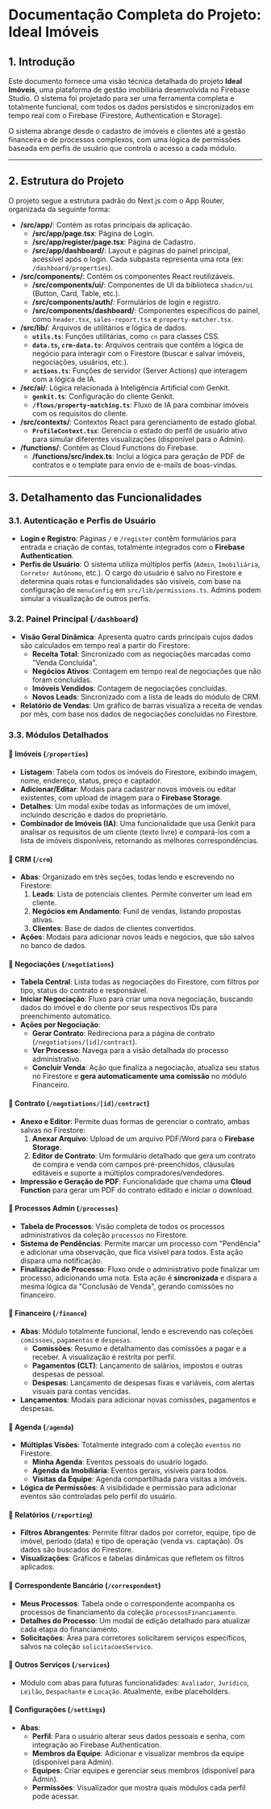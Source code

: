 # Documentação Completa do Projeto: Ideal Imóveis

## 1. Introdução

Este documento fornece uma visão técnica detalhada do projeto **Ideal Imóveis**, uma plataforma de gestão imobiliária desenvolvida no Firebase Studio. O sistema foi projetado para ser uma ferramenta completa e totalmente funcional, com todos os dados persistidos e sincronizados em tempo real com o Firebase (Firestore, Authentication e Storage).

O sistema abrange desde o cadastro de imóveis e clientes até a gestão financeira e de processos complexos, com uma lógica de permissões baseada em perfis de usuário que controla o acesso a cada módulo.

---

## 2. Estrutura do Projeto

O projeto segue a estrutura padrão do Next.js com o App Router, organizada da seguinte forma:

-   **/src/app/**: Contém as rotas principais da aplicação.
    -   **/src/app/page.tsx**: Página de Login.
    -   **/src/app/register/page.tsx**: Página de Cadastro.
    -   **/src/app/dashboard/**: Layout e páginas do painel principal, acessível após o login. Cada subpasta representa uma rota (ex: `/dashboard/properties`).
-   **/src/components/**: Contém os componentes React reutilizáveis.
    -   **/src/components/ui/**: Componentes de UI da biblioteca `shadcn/ui` (Button, Card, Table, etc.).
    -   **/src/components/auth/**: Formulários de login e registro.
    -   **/src/components/dashboard/**: Componentes específicos do painel, como `header.tsx`, `sales-report.tsx` e `property-matcher.tsx`.
-   **/src/lib/**: Arquivos de utilitários e lógica de dados.
    -   **`utils.ts`**: Funções utilitárias, como `cn` para classes CSS.
    -   **`data.ts`, `crm-data.ts`**: Arquivos centrais que contêm a lógica de negócio para interagir com o Firestore (buscar e salvar imóveis, negociações, usuários, etc.).
    -   **`actions.ts`**: Funções de servidor (Server Actions) que interagem com a lógica de IA.
-   **/src/ai/**: Lógica relacionada à Inteligência Artificial com Genkit.
    -   **`genkit.ts`**: Configuração do cliente Genkit.
    -   **`/flows/property-matching.ts`**: Fluxo de IA para combinar imóveis com os requisitos do cliente.
-   **/src/contexts/**: Contextos React para gerenciamento de estado global.
    -   **`ProfileContext.tsx`**: Gerencia o estado do perfil de usuário ativo para simular diferentes visualizações (disponível para o Admin).
-   **/functions/**: Contém as Cloud Functions do Firebase.
    -   **/functions/src/index.ts**: Inclui a lógica para geração de PDF de contratos e o template para envio de e-mails de boas-vindas.

---

## 3. Detalhamento das Funcionalidades

### 3.1. Autenticação e Perfis de Usuário

-   **Login e Registro**: Páginas `/` e `/register` contêm formulários para entrada e criação de contas, totalmente integrados com o **Firebase Authentication**.
-   **Perfis de Usuário**: O sistema utiliza múltiplos perfis (`Admin`, `Imobiliária`, `Corretor Autônomo`, etc.). O cargo do usuário é salvo no Firestore e determina quais rotas e funcionalidades são visíveis, com base na configuração de `menuConfig` em `src/lib/permissions.ts`. Admins podem simular a visualização de outros perfis.

### 3.2. Painel Principal (`/dashboard`)

-   **Visão Geral Dinâmica**: Apresenta quatro cards principais cujos dados são calculados em tempo real a partir do Firestore:
    -   **Receita Total**: Sincronizado com as negociações marcadas como "Venda Concluída".
    -   **Negócios Ativos**: Contagem em tempo real de negociações que não foram concluídas.
    -   **Imóveis Vendidos**: Contagem de negociações concluídas.
    -   **Novos Leads**: Sincronizado com a lista de leads do módulo de CRM.
-   **Relatório de Vendas**: Um gráfico de barras visualiza a receita de vendas por mês, com base nos dados de negociações concluídas no Firestore.

### 3.3. Módulos Detalhados

#### **📍 Imóveis (`/properties`)**

-   **Listagem**: Tabela com todos os imóveis do Firestore, exibindo imagem, nome, endereço, status, preço e captador.
-   **Adicionar/Editar**: Modais para cadastrar novos imóveis ou editar existentes, com upload de imagem para o **Firebase Storage**.
-   **Detalhes**: Um modal exibe todas as informações de um imóvel, incluindo descrição e dados do proprietário.
-   **Combinador de Imóveis (IA)**: Uma funcionalidade que usa Genkit para analisar os requisitos de um cliente (texto livre) e compará-los com a lista de imóveis disponíveis, retornando as melhores correspondências.

#### **📍 CRM (`/crm`)**

-   **Abas**: Organizado em três seções, todas lendo e escrevendo no Firestore:
    1.  **Leads**: Lista de potenciais clientes. Permite converter um lead em cliente.
    2.  **Negócios em Andamento**: Funil de vendas, listando propostas ativas.
    3.  **Clientes**: Base de dados de clientes convertidos.
-   **Ações**: Modais para adicionar novos leads e negócios, que são salvos no banco de dados.

#### **📍 Negociações (`/negotiations`)**

-   **Tabela Central**: Lista todas as negociações do Firestore, com filtros por tipo, status do contrato e responsável.
-   **Iniciar Negociação**: Fluxo para criar uma nova negociação, buscando dados do imóvel e do cliente por seus respectivos IDs para preenchimento automático.
-   **Ações por Negociação**:
    -   **Gerar Contrato**: Redireciona para a página de contrato (`/negotiations/[id]/contract`).
    -   **Ver Processo**: Navega para a visão detalhada do processo administrativo.
    -   **Concluir Venda**: Ação que finaliza a negociação, atualiza seu status no Firestore e **gera automaticamente uma comissão** no módulo Financeiro.

#### **📍 Contrato (`/negotiations/[id]/contract`)**

-   **Anexo e Editor**: Permite duas formas de gerenciar o contrato, ambas salvas no Firestore:
    1.  **Anexar Arquivo**: Upload de um arquivo PDF/Word para o **Firebase Storage**.
    2.  **Editor de Contrato**: Um formulário detalhado que gera um contrato de compra e venda com campos pré-preenchidos, cláusulas editáveis e suporte a múltiplos compradores/vendedores.
-   **Impressão e Geração de PDF**: Funcionalidade que chama uma **Cloud Function** para gerar um PDF do contrato editado e iniciar o download.

#### **📍 Processos Admin (`/processes`)**

-   **Tabela de Processos**: Visão completa de todos os processos administrativos da coleção `processos` no Firestore.
-   **Sistema de Pendências**: Permite marcar um processo com "Pendência" e adicionar uma observação, que fica visível para todos. Esta ação dispara uma notificação.
-   **Finalização de Processo**: Fluxo onde o administrativo pode finalizar um processo, adicionando uma nota. Esta ação é **sincronizada** e dispara a mesma lógica da "Conclusão de Venda", gerando comissões no financeiro.

#### **📍 Financeiro (`/finance`)**

-   **Abas**: Módulo totalmente funcional, lendo e escrevendo nas coleções `comissoes`, `pagamentos` e `despesas`.
    -   **Comissões**: Resumo e detalhamento das comissões a pagar e a receber. A visualização é restrita por perfil.
    -   **Pagamentos (CLT)**: Lançamento de salários, impostos e outras despesas de pessoal.
    -   **Despesas**: Lançamento de despesas fixas e variáveis, com alertas visuais para contas vencidas.
-   **Lançamentos**: Modais para adicionar novas comissões, pagamentos e despesas.

#### **📍 Agenda (`/agenda`)**

-   **Múltiplas Visões**: Totalmente integrado com a coleção `eventos` no Firestore.
    -   **Minha Agenda**: Eventos pessoais do usuário logado.
    -   **Agenda da Imobiliária**: Eventos gerais, visíveis para todos.
    -   **Visitas da Equipe**: Agenda compartilhada para visitas a imóveis.
-   **Lógica de Permissões**: A visibilidade e permissão para adicionar eventos são controladas pelo perfil do usuário.

#### **📍 Relatórios (`/reporting`)**

-   **Filtros Abrangentes**: Permite filtrar dados por corretor, equipe, tipo de imóvel, período (data) e tipo de operação (venda vs. captação). Os dados são buscados do Firestore.
-   **Visualizações**: Gráficos e tabelas dinâmicas que refletem os filtros aplicados.

#### **📍 Correspondente Bancário (`/correspondent`)**

-   **Meus Processos**: Tabela onde o correspondente acompanha os processos de financiamento da coleção `processosFinanciamento`.
-   **Detalhes do Processo**: Um modal de edição detalhado para atualizar cada etapa do financiamento.
-   **Solicitações**: Área para corretores solicitarem serviços específicos, salvos na coleção `solicitacoesServico`.

#### **📍 Outros Serviços (`/services`)**

-   Módulo com abas para futuras funcionalidades: `Avaliador`, `Jurídico`, `Leilão`, `Despachante` e `Locação`. Atualmente, exibe placeholders.

#### **📍 Configurações (`/settings`)**

-   **Abas**:
    -   **Perfil**: Para o usuário alterar seus dados pessoais e senha, com integração ao Firebase Authentication.
    -   **Membros da Equipe**: Adicionar e visualizar membros da equipe (disponível para Admin).
    -   **Equipes**: Criar equipes e gerenciar seus membros (disponível para Admin).
    -   **Permissões**: Visualizador que mostra quais módulos cada perfil pode acessar.
